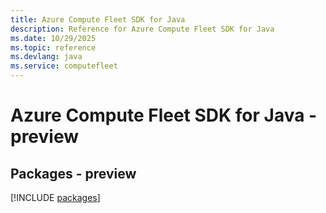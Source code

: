 ```yaml
---
title: Azure Compute Fleet SDK for Java
description: Reference for Azure Compute Fleet SDK for Java
ms.date: 10/29/2025
ms.topic: reference
ms.devlang: java
ms.service: computefleet
---
```

# Azure Compute Fleet SDK for Java - preview
## Packages - preview
[!INCLUDE [packages](compute-fleet-index.md)]